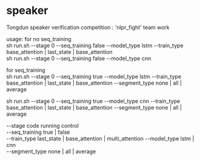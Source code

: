 # speaker

Tongdun speaker verification  competition : 'nlpr_fight' team work 

usage:
for no seq_training                                                                                                                       
  sh run.sh --stage 0 --seq_training false --model_type lstm --train_type base_attention | last_state | base_attention                    
  sh run.sh --stage 0 --seq_training false --model_type cnn 
  
for seq_training                                                                                                                          
  sh run.sh --stage 0 --seq_training true --model_type lstm --train_type base_attention | last_state | base_attention --segment_type none | all | average
  
  sh run.sh --stage 0 --seq_training true --model_type cnn --train_type base_attention | last_state | base_attention  --segment_type none | all | average
  
--stage   code running control                     
--seq_training  true | false  
--train_type last_state | base_attention | multi_attention
--model_type lstm | cnn                                                                                                                   
--segment_type none | all | average
